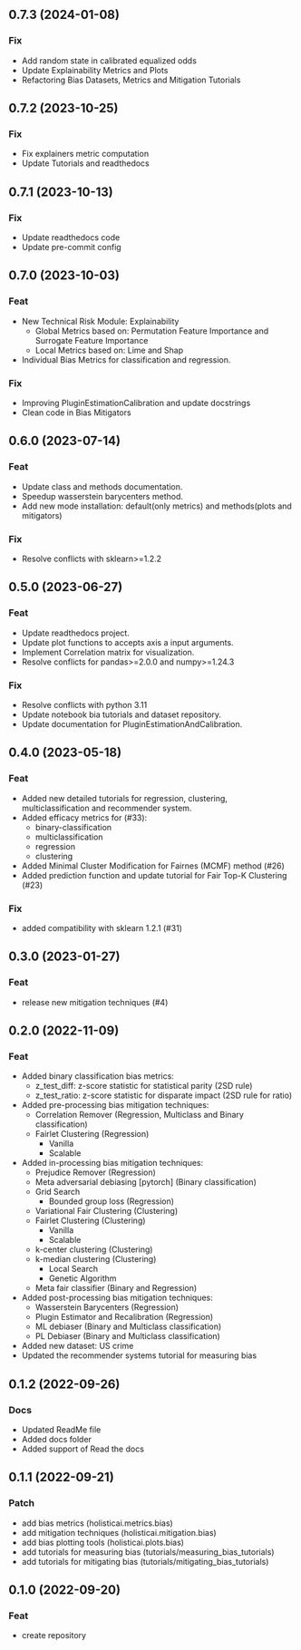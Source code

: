 ## 0.7.3 (2024-01-08)

### Fix
- Add random state in calibrated equalized odds
- Update Explainability Metrics and Plots
- Refactoring Bias Datasets, Metrics and Mitigation Tutorials

## 0.7.2 (2023-10-25)

### Fix
- Fix explainers metric computation
- Update Tutorials and readthedocs

## 0.7.1 (2023-10-13)

### Fix
- Update readthedocs code
- Update pre-commit config

## 0.7.0 (2023-10-03)

### Feat
- New Technical Risk Module: Explainability
    - Global Metrics based on: Permutation Feature Importance and Surrogate Feature Importance
    - Local Metrics based on: Lime and Shap
- Individual Bias Metrics for classification and regression.

### Fix
- Improving PluginEstimationCalibration and update docstrings
- Clean code in Bias Mitigators

## 0.6.0 (2023-07-14)

### Feat
- Update class and methods documentation.
- Speedup wasserstein barycenters method.
- Add new mode installation: default(only metrics) and methods(plots and mitigators)

### Fix
- Resolve conflicts with sklearn>=1.2.2

## 0.5.0 (2023-06-27)

### Feat
- Update readthedocs project.
- Update plot functions to accepts axis a input arguments.
- Implement Correlation matrix for visualization.
- Resolve conflicts for pandas>=2.0.0 and numpy>=1.24.3

### Fix
- Resolve conflicts with python 3.11
- Update notebook bia tutorials and dataset repository.
- Update documentation for PluginEstimationAndCalibration.

## 0.4.0 (2023-05-18)

### Feat
- Added new detailed tutorials for regression, clustering, multiclassification and recommender system.
- Added efficacy metrics for (#33):
    - binary-classification
    - multiclassification
    - regression
    - clustering
- Added Minimal Cluster Modification for Fairnes (MCMF) method (#26)
- Added prediction function and update tutorial for Fair Top-K Clustering (#23)

### Fix

- added compatibility with sklearn 1.2.1 (#31)

## 0.3.0 (2023-01-27)

### Feat

- release new mitigation techniques (#4)

## 0.2.0 (2022-11-09)

### Feat

- Added binary classification bias metrics:
    - z_test_diff: z-score statistic for statistical parity (2SD rule)
    - z_test_ratio: z-score statistic for disparate impact (2SD rule for ratio)
- Added pre-processing bias mitigation techniques:
    - Correlation Remover (Regression, Multiclass and Binary classification)
    - Fairlet Clustering (Regression)
        - Vanilla
        - Scalable
- Added in-processing bias mitigation techniques:
    - Prejudice Remover (Regression)
    - Meta adversarial debiasing [pytorch] (Binary classification)
    - Grid Search
        - Bounded group loss (Regression)
    - Variational Fair Clustering (Clustering)
    - Fairlet Clustering (Clustering)
        - Vanilla
        - Scalable
    - k-center clustering (Clustering)
    - k-median clustering (Clustering)
        - Local Search
        - Genetic Algorithm
    - Meta fair classifier (Binary and Regression)
- Added post-processing bias mitigation techniques:
    - Wasserstein Barycenters (Regression)
    - Plugin Estimator and Recalibration (Regression)
    - ML debiaser (Binary and Multiclass classification)
    - PL Debiaser (Binary and Multiclass classification)
- Added new dataset: US crime
- Updated the recommender systems tutorial for measuring bias

## 0.1.2 (2022-09-26)

### Docs

- Updated ReadMe file
- Added docs folder
- Added support of Read the docs

## 0.1.1 (2022-09-21)

### Patch

- add bias metrics (holisticai.metrics.bias)
- add mitigation techniques (holisticai.mitigation.bias)
- add bias plotting tools (holisticai.plots.bias)
- add tutorials for measuring bias (tutorials/measuring_bias_tutorials)
- add tutorials for mitigating bias (tutorials/mitigating_bias_tutorials)

## 0.1.0 (2022-09-20)

### Feat

- create repository
